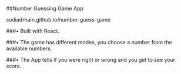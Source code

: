 ##Number Guessing Game App 

sodiadrhain.github.io/number-guess-game 

###• Built with React.

###• The game has different modes, you choose a number from the available numbers. 

###• The App tells if you were right or wrong and you get to see your score. 
